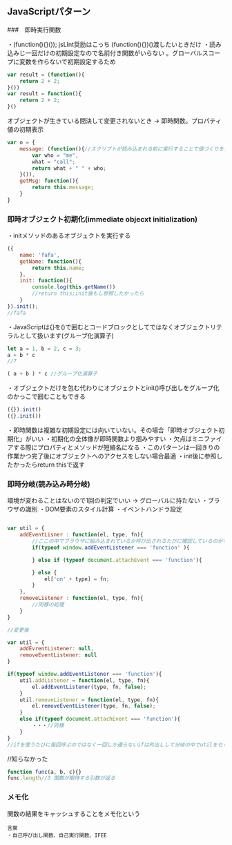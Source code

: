 ## JavaScriptパターン

###　即時実行関数

・(function(){}()); jsLInt奨励はこっち (function(){})()渡したいときだけ
・読み込みじ一回だけの初期設定なので名前付き関数がいらない 。グローバルスコープに変数を作らないで初期設定するため

```js
var result = (function(){
    return 2 + 2;
}())
var result = function(){
    return 2 + 2;
}()
```

オブジェクトが生きている間決して変更されないとき -> 即時関数。プロパティ値の初期表示

```js
var o = {
    message: (function(){//スクリプトが読み込まれる前に実行することで値づくりを支援する
        var who = "me",
        what = "call";
        return what + " " + who;
    }()),
    getMsg: function(){
        return this.message;
    }
}
```

### 即時オブジェクト初期化(immediate objecxt initialization)
・initメソッドのあるオブジェクトを実行する

```js
({
    name: 'fafa',
    getName: function(){
        return this.name;
    },
    init: function(){
        console.log(this.getName())
        //return this;init後もし参照したかったら
    }
}).init();
//fafa
```
・JavaScriptは{}を()で囲むとコードブロックとしてではなくオブジェクトリテラルとして扱います(グループ化演算子)
```js
let a = 1, b = 2, c = 3;
a + b * c
//7

( a + b ) * c //グループ化演算子
```
・オブジェクトだけを包む代わりにオブジェクトとinit()呼び出しをグループ化のかっこで囲むこともできる

```js
({}).init()
({}.init())

```

・即時関数は複雑な初期設定には向いていない。その場合「即時オブジェクト初期化」がいい
・初期化の全体像が即時関数より掴みやすい
・欠点はミニファイアする際にプロパティとメソッドが短絡名になる
・このパターンは一回きりの作業かつ完了後にオブジェクトへのアクセスをしない場合最適
・init後に参照したかったらreturn thisで返す


### 即時分岐(読み込み時分岐)
環境が変わることはないので1回の判定でいい -> グローバルに持たない
・ブラウザの識別
・DOM要素のスタイル計算
・イベントハンドラ設定


```js

var util = {
    addEventLisner : function(el, type, fn){
        //ここの中でブラウザに組み込まれているか呼び出されるたびに確認しているのが辛い
        if(typeof window.addEventListener === 'function' ){

        } else if (typeof document.attachEvent === 'function'){

        } else {
            el['on' + type] = fn;
        }
    },
    removeListener : function(el, type, fn){
        //同様の処理
    }
}

//変更後

var util = {
    addEvrentListener: null,
    removeEventListener: null
}

if(typeof window.addEventListener === 'function'){
    util.addListener = function(el, type, fn){
        el.addEventListener(type, fn, false);
    }
    util.removeListener = function(el, type, fn){
        el.removeEventListener(type, fn, false);
    }
    else if(typeof document.attachEvent === 'function'){
        ・・・//同様
    }
}
//ifを使うたびに毎回呼ぶのではなく一回しか通らないifは外出しして分岐の中でutilをセットする。ページが存在する間ずっと機能する
```


//知らなかった
```js
function func(a, b, c){}
func.length//3 関数が期待する引数が返る

```

### メモ化

関数の結果をキャッシュすることをメモ化という



```
言葉
・自己呼び出し関数、自己実行関数、IFEE

```


